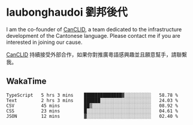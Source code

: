 # laubonghaudoi 劉邦後代

I am the co-founder of [CanCLID](https://github.com/CanCLID), a team dedicated to the infrastructure development of the Cantonese language. Please contact me if you are interested in joining our cause.

[CanCLID](https://github.com/CanCLID) 持續接受外部合作，如果你對推廣粵語感興趣並且願意幫手，請聯繫我。


## WakaTime

<!--START_SECTION:waka-->
```text
TypeScript   5 hrs 3 mins    ██████████████▓░░░░░░░░░░   58.78 % 
Text         2 hrs 3 mins    ██████░░░░░░░░░░░░░░░░░░░   24.03 % 
CSV          45 mins         ██▒░░░░░░░░░░░░░░░░░░░░░░   08.92 % 
CSS          23 mins         █░░░░░░░░░░░░░░░░░░░░░░░░   04.61 % 
JSON         12 mins         ▓░░░░░░░░░░░░░░░░░░░░░░░░   02.40 % 
```
<!--END_SECTION:waka-->

